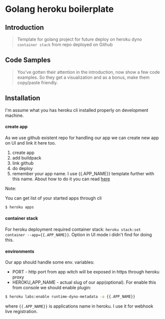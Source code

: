 # Golang heroku boilerplate

## Introduction

> Template for golang project for future deploy on heroku dyno `container stack` from repo deployed on Github

## Code Samples

> You've gotten their attention in the introduction, now show a few code examples. So they get a visualization and as a bonus, make them copy/paste friendly.

## Installation

I'm assume what you has heroku cli installed properly on development machine.

#### create app
As we use github existent repo for handling our app we can create new app on UI and link it here too.
1. create app 
2. add buildpack
3. link github
4. do deploy
5. remember your app name. I use {{.APP_NAME}} template further with this name.
About how to do it you can read [here](https://devcenter.heroku.com/articles/github-integration)

Note:
 
You can get list of your started apps through cli 
```bash
$ heroku apps
```

#### container stack
For heroku deployment required container stack: `heroku stack:set container --app={{.APP_NAME}}`. 
Option in UI mode i didn't find for doing this.

#### environments
Our app should handle some env. variables:
* PORT - http port from app witch will be exposed in https through heroku proxy
* HEROKU_APP_NAME - actual slug of our app(optional). For enable this from console we should enable plugin: 
```bash
$ heroku labs:enable runtime-dyno-metadata -a {{.APP_NAME}}
``` 
where `{{.APP_NAME}}` is applications name in heroku. I use it for webhook live registration.